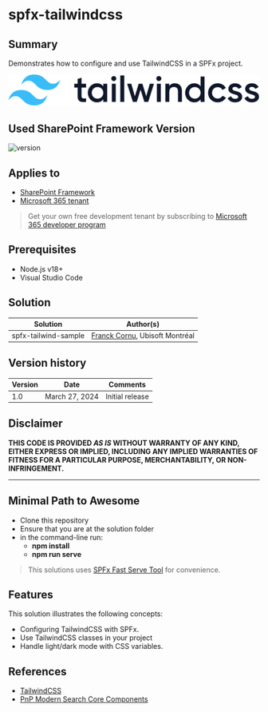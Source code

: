 # spfx-tailwindcss

## Summary

Demonstrates how to configure and use TailwindCSS in a SPFx project.

<p align="center">
<picture><source media="(prefers-color-scheme: dark)" srcset="./assets/tailwindcss-logotype-white.svg"><source media="(prefers-color-scheme: light)" srcset="./assets/tailwindcss-logotype.svg"><img alt="Ubisoft Logo" src="./assets/tailwindcss-logotype.svg"/></picture>
</p>

## Used SharePoint Framework Version

![version](https://img.shields.io/badge/version-1.18.2-green.svg)

## Applies to

- [SharePoint Framework](https://aka.ms/spfx)
- [Microsoft 365 tenant](https://docs.microsoft.com/en-us/sharepoint/dev/spfx/set-up-your-developer-tenant)

> Get your own free development tenant by subscribing to [Microsoft 365 developer program](http://aka.ms/o365devprogram)

## Prerequisites

- Node.js v18+
- Visual Studio Code

## Solution

| Solution    | Author(s)                                               |
| ----------- | ------------------------------------------------------- |
| spfx-tailwind-sample| [Franck Cornu](https://www.linkedin.com/in/franckcornu/), Ubisoft Montréal |

## Version history

| Version | Date             | Comments        |
| ------- | ---------------- | --------------- |
| 1.0     | March 27, 2024 | Initial release |

## Disclaimer

**THIS CODE IS PROVIDED _AS IS_ WITHOUT WARRANTY OF ANY KIND, EITHER EXPRESS OR IMPLIED, INCLUDING ANY IMPLIED WARRANTIES OF FITNESS FOR A PARTICULAR PURPOSE, MERCHANTABILITY, OR NON-INFRINGEMENT.**

---

## Minimal Path to Awesome

- Clone this repository
- Ensure that you are at the solution folder
- in the command-line run:
  - **npm install**
  - **npm run serve**

> This solutions uses [SPFx Fast Serve Tool](https://github.com/s-KaiNet/spfx-fast-serve) for convenience.

## Features

This solution illustrates the following concepts:

- Configuring TailwindCSS with SPFx.
- Use TailwindCSS classes in your project
- Handle light/dark mode with CSS variables. 

## References

- [TailwindCSS](https://tailwindcss.com/)
- [PnP Modern Search Core Components](https://github.com/microsoft-search/pnp-modern-search-core-components)
